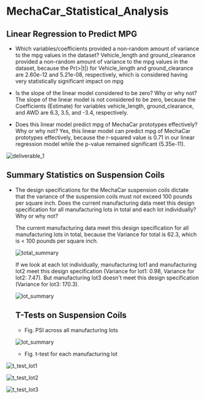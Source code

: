 # MechaCar_Statistical_Analysis
## Linear Regression to Predict MPG
- Which variables/coefficients provided a non-random amount of variance to the mpg values in the dataset?
  Vehicle_length and ground_clearance provided a non-random amount of variance to the mpg values in the dataset, because the Pr(>|t|) for Vehicle_length and ground_clearance are 2.60e-12 and 5.21e-08, respectively, which is considered having very statistically significant impact on mpg
  
- Is the slope of the linear model considered to be zero? Why or why not?
  The slope of the linear model is not considered to be zero, because the Coefficients (Estimate) for variables vehicle_length, ground_clearance, and AWD are 6.3, 3.5, and -3.4, respectively. 
  
- Does this linear model predict mpg of MechaCar prototypes effectively? Why or why not?
  Yes, this linear model can predict mpg of MechaCar prototypes effectively, because the r-squared value is  0.71 in our linear regression model while the p-value remained significant (5.35e-11).

![deliverable_1](https://user-images.githubusercontent.com/90361056/147861208-567c890d-c29f-46e0-84fa-a43985408170.JPG)

## Summary Statistics on Suspension Coils
- The design specifications for the MechaCar suspension coils dictate that the variance of the suspension coils must not exceed 100 pounds per square inch. Does the current manufacturing data meet this design specification for all manufacturing lots in total and each lot individually? Why or why not?

  The current manufacturing data meet this design specification for all manufacturing lots in total, because the Variance for total is 62.3, which is < 100 pounds per square inch. 
  
  ![total_summary](https://user-images.githubusercontent.com/90361056/147861939-84f0148e-b8cb-4406-b2d7-1ab7a761d213.JPG)
  
  If we look at each lot individually, manufacturing lot1 and manufacturing lot2 meet this design specification (Variance for lot1: 0.98, Variance for lot2: 7.47). But manufacturing lot3 doesn't meet this design specification (Variance for lot3: 170.3).
  
  ![lot_summary](https://user-images.githubusercontent.com/90361056/147862009-775993b9-9b38-4aa9-ba9d-757517ea3685.JPG)

  ## T-Tests on Suspension Coils
  
  - Fig. PSI across all manufacturing lots
  
  ![lot_summary](https://user-images.githubusercontent.com/90361056/147864804-175209c5-5850-4965-a179-e272ea08f76f.JPG)

  - Fig. t-test for each manufacturing lot

![t_test_lot1](https://user-images.githubusercontent.com/90361056/147864809-a17715e7-39eb-488e-b2e4-ec925f7fc7a0.JPG)

![t_test_lot2](https://user-images.githubusercontent.com/90361056/147864815-2beb6601-1e12-4640-89ea-b9507b231f14.JPG)

![t_test_lot3](https://user-images.githubusercontent.com/90361056/147864822-f15bb3c3-20e9-4277-a34b-0ba18494e7bd.JPG)

